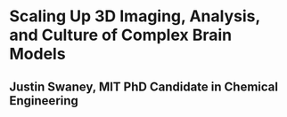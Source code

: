 # Scaling Up 3D Imaging, Analysis, and Culture of Complex Brain Models
## Justin Swaney, MIT PhD Candidate in Chemical Engineering
